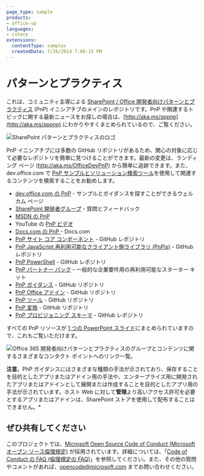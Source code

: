 ```yaml
---
page_type: sample
products:
- office-sp
languages:
- csharp
extensions:
  contentType: samples
  createdDate: 7/26/2014 7:08:15 PM
---
```

# パターンとプラクティス #
これは、コミュニティ主導による [SharePoint / Office 開発者向けパターンとプラクティス](http://aka.ms/OfficeDevPnP) (PnP) イニシアチブのメインのレポジトリです。PnP や関連するトピックに関する最新ニュースをお探しの場合は、[http://aka.ms/sppnp](http://aka.ms/sppnp) にわかりやすくまとめられているので、ご覧ください。 

![SharePoint パターンとプラクティスのロゴ](https://developer.microsoft.com/en-us/sharepoint/blogs/wp-content/uploads/2019/03/SharePoint_PnP_mark_fullcolor.png)

PnP イニシアチブには多数の GitHub リポジトリがあるため、関心の対象に応じて必要なレポジトリを簡単に見つけることができます。最新の変更は、ランディング ページ (http://aka.ms/OfficeDevPnP) から簡単に追跡できます。また、dev.office.com で [PnP サンプルとソリューション検索ツール](http://dev.office.com/patterns-and-practices-resources)を使用して関連するコンテンツを検索することをお勧めします。 

- [dev.office.com の PnP](http://aka.ms/OfficeDevPnP) \- サンプルとガイダンスを探すことができるウェルカム ページ
- [SharePoint 開発者グループ](http://aka.ms/sppnp-community) \- 質問とフィードバック
- [MSDN の PnP](http://aka.ms/OfficeDevPnPMSDN) 
- YouTube の [PnP ビデオ](http://aka.ms/sppnp-videos)
- [Docs.com の PnP ](https://docs.com/OfficeDevPnP) \- Docs.com
- [PnP サイト コア コンポーネント](http://aka.ms/officedevpnpsitescore) \- GitHub レポジトリ 
- [PnP JavaScript 再利用可能なクライアント側ライブラリ (PnPjs)](https://github.com/pnp/pnpjs) \- GitHub レポジトリ
- [PnP PowerShell](http://aka.ms/officedevpnppowershell) \- GitHub レポジトリ
- [PnP パートナー パック](https://github.com/OfficeDev/PnP-partner-pack) \- 一般的な企業要件用の再利用可能なスターター キット
- [PnP ガイダンス](http://aka.ms/OfficeDevPnPGuidance) \- GitHub リポジトリ
- [PnP Office アドイン](http://aka.ms/officedevpnpofficeaddins) \- GitHub リポジトリ
- [PnP ツール](https://github.com/OfficeDev/PnP-Tools) \- GitHub リポジトリ
- [PnP 変換](https://github.com/OfficeDev/PnP-Transformation) \- GitHub リポジトリ
- [PnP プロビジョニング スキーマ](https://github.com/OfficeDev/PnP-provisioning-schema) \- GitHub レポジトリ 

すべての PnP リソースが [1 つの PowerPoint スライド](https://docs.com/OfficeDevPnP/9085/office-dev-pnp-resources)にまとめられていますので、これもご覧いただけます。

![Office 365 開発者向けパターンとプラクティスのグループとコンテンツに関するさまざまなコンタクト ポイントへのリンク一覧。](http://i.imgur.com/TtNMeTn.png)

**注意**。PhP ガイダンスにはさまざまな種類の手法が示されており、保存することを目的としたアプリまたはアドイン用の手法や、エンタープライズ用に開発されたアプリまたはアドインとして展開または作成することを目的としたアプリ用の手法が示されています。ホスト Web に対して**管理**より高いアクセス許可を必要とするアプリまたはアドインは、SharePoint ストアを使用して配布することはできません。*

## ぜひ共有してください 

このプロジェクトでは、[Microsoft Open Source Code of Conduct (Microsoft オープン ソース倫理規定)](https://opensource.microsoft.com/codeofconduct/) が採用されています。詳細については、「[Code of Conduct の FAQ (倫理規定の FAQ)](https://opensource.microsoft.com/codeofconduct/faq/)」を参照してください。また、その他の質問やコメントがあれば、[opencode@microsoft.com](mailto:opencode@microsoft.com) までお問い合わせください。 
  
